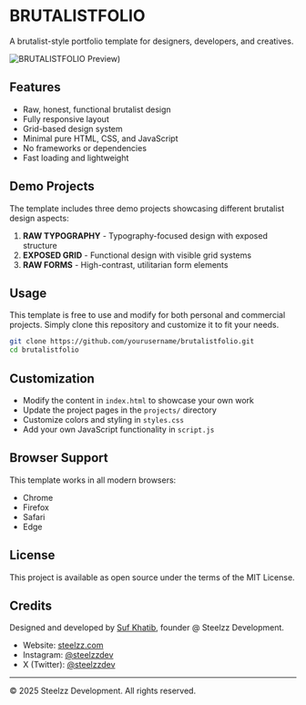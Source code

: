 # BRUTALISTFOLIO

A brutalist-style portfolio template for designers, developers, and creatives.

![BRUTALISTFOLIO Preview](https://media.discordapp.net/attachments/1328480497143386172/1371287583299993630/Screenshot_2025-05-12_at_01.46.42.png?ex=68229695&is=68214515&hm=9d26b8c39babea7fc312c9b8130d1bb642f141e8372d463e90d5b02eb6cd9bb7&=&format=webp&quality=lossless&width=3394&height=1738))

## Features

- Raw, honest, functional brutalist design
- Fully responsive layout
- Grid-based design system
- Minimal pure HTML, CSS, and JavaScript
- No frameworks or dependencies
- Fast loading and lightweight

## Demo Projects

The template includes three demo projects showcasing different brutalist design aspects:

1. **RAW TYPOGRAPHY** - Typography-focused design with exposed structure
2. **EXPOSED GRID** - Functional design with visible grid systems
3. **RAW FORMS** - High-contrast, utilitarian form elements

## Usage

This template is free to use and modify for both personal and commercial projects. Simply clone this repository and customize it to fit your needs.

```bash
git clone https://github.com/yourusername/brutalistfolio.git
cd brutalistfolio
```

## Customization

- Modify the content in `index.html` to showcase your own work
- Update the project pages in the `projects/` directory
- Customize colors and styling in `styles.css`
- Add your own JavaScript functionality in `script.js`

## Browser Support

This template works in all modern browsers:
- Chrome
- Firefox
- Safari
- Edge

## License

This project is available as open source under the terms of the MIT License.

## Credits

Designed and developed by [Suf Khatib](https://steelzz.com), founder @ Steelzz Development.

- Website: [steelzz.com](https://steelzz.com)
- Instagram: [@steelzzdev](https://instagram.com/steelzzdev)
- X (Twitter): [@steelzzdev](https://x.com/steelzzdev)

---

© 2025 Steelzz Development. All rights reserved. 
